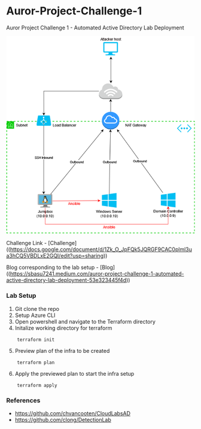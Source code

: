 # Auror-Project-Challenge-1
Auror Project Challenge 1 - Automated Active Directory Lab Deployment

![](LabDiagram.png)

Challenge Link - [Challenge] ((https://docs.google.com/document/d/1Zk_O_JpFQk5JQRGF9CAC0plml3ua3hCQ5VBDLxE2GQI/edit?usp=sharing))

Blog corresponding to the lab setup - [Blog] ((https://sbasu7241.medium.com/auror-project-challenge-1-automated-active-directory-lab-deployment-53e323445f4d))

### Lab Setup

1. Git clone the repo
2. Setup Azure CLI
3. Open powershell and navigate to the Terraform directory
4. Initalize working directory for terraform 

```
    terraform init
```

5. Preview plan of the infra to be created

```
    terraform plan
```

6. Apply the previewed plan to start the infra setup

```
    terraform apply
```

### References

* https://github.com/chvancooten/CloudLabsAD
* https://github.com/clong/DetectionLab
